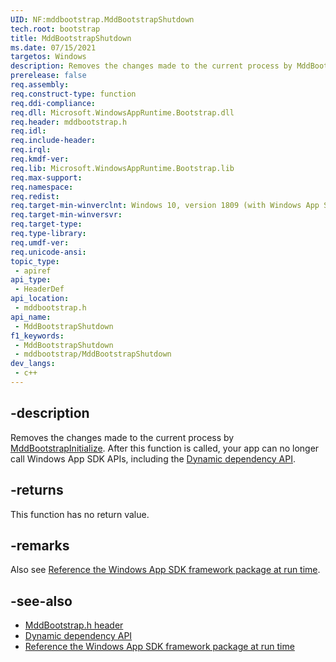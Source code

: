 ```yaml
---
UID: NF:mddbootstrap.MddBootstrapShutdown
tech.root: bootstrap
title: MddBootstrapShutdown
ms.date: 07/15/2021 
targetos: Windows
description: Removes the changes made to the current process by MddBootstrapInitialize. After this function is called, your app can no longer call Windows App SDK APIs.
prerelease: false
req.assembly: 
req.construct-type: function
req.ddi-compliance: 
req.dll: Microsoft.WindowsAppRuntime.Bootstrap.dll
req.header: mddbootstrap.h
req.idl: 
req.include-header: 
req.irql: 
req.kmdf-ver: 
req.lib: Microsoft.WindowsAppRuntime.Bootstrap.lib
req.max-support: 
req.namespace: 
req.redist: 
req.target-min-winverclnt: Windows 10, version 1809 (with Windows App SDK 1.0 Preview 1 or later)
req.target-min-winversvr: 
req.target-type: 
req.type-library: 
req.umdf-ver: 
req.unicode-ansi: 
topic_type:
 - apiref
api_type:
 - HeaderDef
api_location:
 - mddbootstrap.h
api_name:
 - MddBootstrapShutdown
f1_keywords:
 - MddBootstrapShutdown
 - mddbootstrap/MddBootstrapShutdown
dev_langs:
 - c++
---
```


## -description

Removes the changes made to the current process by [MddBootstrapInitialize](nf-mddbootstrap-mddbootstrapinitialize.md). After this function is called, your app can no longer call Windows App SDK APIs, including the [Dynamic dependency API](../_dynamicdependency/index.md).

## -returns

This function has no return value.

## -remarks

Also see [Reference the Windows App SDK framework package at run time](/windows/apps/windows-app-sdk/reference-framework-package-run-time).

## -see-also

* [MddBootstrap.h header](/windows/windows-app-sdk/api/win32/mddbootstrap/)
* [Dynamic dependency API](../_dynamicdependency/index.md)
* [Reference the Windows App SDK framework package at run time](/windows/apps/windows-app-sdk/reference-framework-package-run-time)
